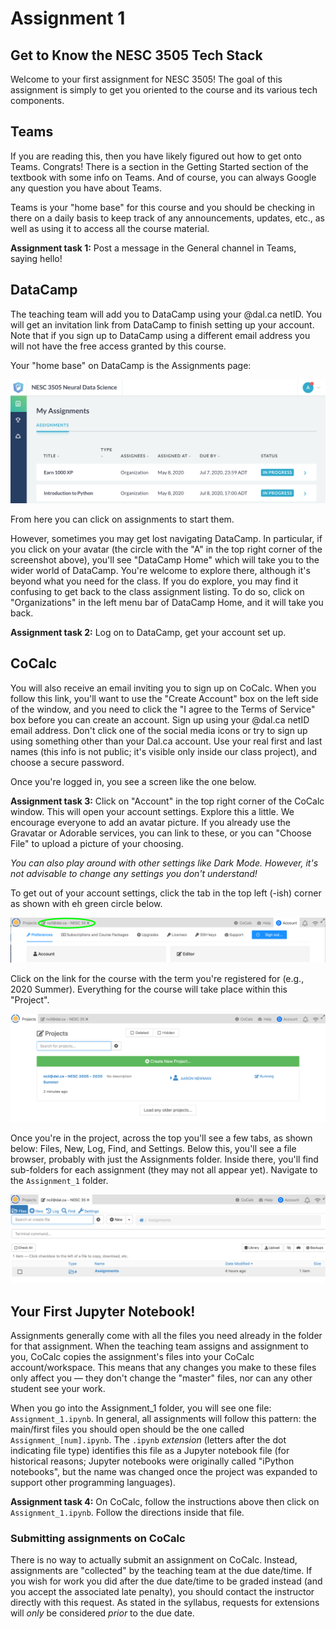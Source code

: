 # Assignment 1
## Get to Know the NESC 3505 Tech Stack

Welcome to your first assignment for NESC 3505! The goal of this assignment is simply to get you oriented to the course and its various tech components.

## Teams

If you are reading this, then you have likely figured out how to get onto Teams. Congrats! There is a section in the Getting Started section of the textbook with some info on Teams. And of course, you can always Google any question you have about Teams.

Teams is your "home base" for this course and you should be checking in there on a daily basis to keep track of any announcements, updates, etc., as well as using it to access all the course material.


**Assignment task 1:** Post a message in the General channel in Teams, saying hello!


## DataCamp

The teaching team will add you to DataCamp using your @dal.ca netID. You will get an invitation link from DataCamp to finish setting up your account. Note that if you sign up to DataCamp using a different email address you will not have the free access granted by this course.

Your "home base" on DataCamp is the Assignments page:

![](images/datacamp_assignments.png)

From here you can click on assignments to start them.

However, sometimes you may get lost navigating DataCamp. In particular, if you click on your avatar (the circle with the "A" in the top right corner of the screenshot above), you'll see "DataCamp Home" which will take you to the wider world of DataCamp. You're welcome to explore there, although it's beyond what you need for the class. If you do explore, you may find it confusing to get back to the class assignment listing. To do so, click on "Organizations" in the left menu bar of DataCamp Home, and it will take you back.

**Assignment task 2:** Log on to DataCamp, get your account set up.

## CoCalc

You will also receive an email inviting you to sign up on CoCalc. When you follow this link, you'll want to use the "Create Account" box on the left side of the window, and you need to click the "I agree to the Terms of Service" box before you can create an account. Sign up using your @dal.ca netID email address. Don't click one of the social media icons or try to sign up using something other than your Dal.ca account. Use your real first and last names (this info is not public; it's visible only inside our class project), and choose a secure password.

Once you're logged in, you see a screen like the one below.

**Assignment task 3:** Click on "Account" in the top right corner of the CoCalc window. This will open your account settings. Explore this a little. We encourage everyone to add an avatar picture. If you already use the Gravatar or Adorable services, you can link to these, or you can "Choose File" to upload a picture of your choosing.

*You can also play around with other settings like Dark Mode. However, it's not advisable to change any settings you don't understand!*

To get out of your account settings, click the tab in the top left (-ish) corner as shown with eh green circle below.

![](images/cocalc3.png)

Click on the link for the course with the term you're registered for (e.g., 2020 Summer). Everything for the course will take place within this "Project".

![](images/cocalc1.png)

Once you're in the project, across the top you'll see a few tabs, as shown below: Files, New, Log, Find, and Settings. Below this, you'll see a file browser, probably with just the Assignments folder. Inside there, you'll find sub-folders for each assignment (they may not all appear yet). Navigate to the `Assignment_1` folder.

![](images/cocalc2.png)

## Your First Jupyter Notebook!

Assignments generally come with all the files you need already in the folder for that assignment. When the teaching team assigns and assignment to you, CoCalc copies the assignment's files into your CoCalc account/workspace. This means that any changes you make to these files only affect you — they don't change the "master" files, nor can any other student see your work.

When you go into the Assignment_1 folder, you will see one file: `Assignment_1.ipynb`. In general, all assignments will follow this pattern: the main/first files you should open should be the one called `Assignment_[num].ipynb`. The `.ipynb` *extension* (letters after the dot indicating file type) identifies this file as a Jupyter notebook file (for historical reasons; Jupyter notebooks were originally called "iPython notebooks", but the name was changed once the project was expanded to support other programming languages).

**Assignment task 4:** On CoCalc, follow the instructions above then click on `Assignment_1.ipynb`. Follow the directions inside that file.

### Submitting assignments on CoCalc

There is no way to actually submit an assignment on CoCalc. Instead, assignments are "collected" by the teaching team at the due date/time. If you wish for work you did after the due date/time to be graded instead (and you accept the associated late penalty), you should contact the instructor directly with this request. As stated in the syllabus, requests for extensions will *only* be considered *prior* to the due date.
